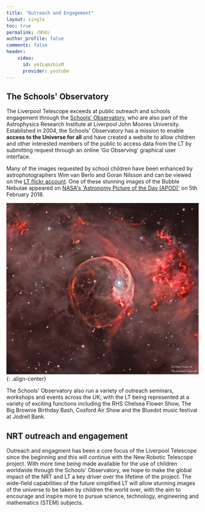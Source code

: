 ```yaml
---
title: "Outreach and Engagement"
layout: single
toc: true
permalink: /NSO/
author_profile: false
comments: false
header:
    video: 
      id: ym1LqmzbivM
      provider: youtube
---
```


## The Schools' Observatory

The Liverpool Telescope exceeds at public outreach and schools engagement through the [Schools' Observatory](https://www.schoolsobservatory.org/), who are also part of the Astrophysics Research Institute at Liverpool John Moores University. Established in 2004, the Schools' Observatory has a mission to enable **access to the Universe for all** and have created a website to allow children and other interested members of the public to access data from the LT by submitting request through an online 'Go Observing' graphical user interface. 

Many of the images requested by school children have been enhanced by astrophotographers Wim van Berlo and Goran Nilsson and can be viewed on the [LT flickr account](https://www.flickr.com/photos/149839008@N02/albums/72157686412640266/with/35722140881/). One of these stunning images of the Bubble Nebulae appeared on [NASA's 'Astronomy Picture of the Day (APOD)'](https://apod.nasa.gov/apod/ap180205.html) on 5th February 2018.

![image-center](bubble.jpg){: .align-center}

The Schools' Observatory also run a variety of outreach seminars, workshops and events across the UK; with the LT being represented at a variety of exciting functions including the RHS Chelsea Flower Show, The Big Brownie Birthday Bash, Cosford Air Show and the Bluedot music festival at Jodrell Bank. 

## NRT outreach and engagement

Outreach and engagment has been a core focus of the Liverpool Telescope since the beginning and this will continue with the New Robotic Telescope project. With more time being made available for the use of children worldwide through the Schools' Observatory, we hope to make the global impact of the NRT and LT a key driver over the lifetime of the project. The wide-field capabilities of the future simplified LT will allow stunning images of the universe to be taken by children the world over, with the aim to encourage and inspire more to pursue science, technology, engineering and mathematics (STEM) subjects.
